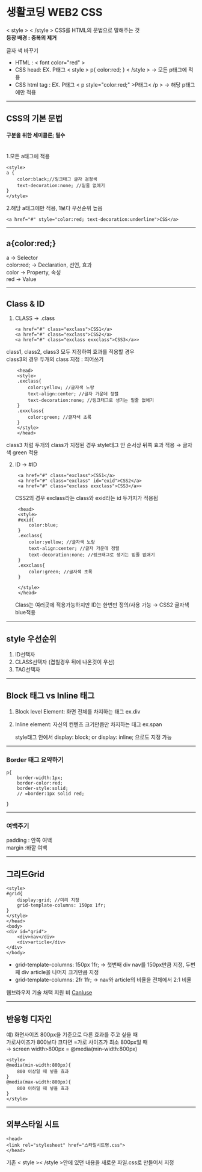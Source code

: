 # 생활코딩 WEB2 CSS

< style > < /style > CSS를 HTML의 문법으로 말해주는 것  
**등장 배경 : 중복의 제거**  

글자 색 바꾸기
- HTML : < font color="red" >
- CSS head: EX. P태그 < style > p{ color:red; } < /style > &rarr; 모든 p태그에 적용
- CSS html tag : EX. P태그 < p style="color:red;" >P태그< /p > &rarr; 해당 p태그에만 적용
---
## CSS의 기본 문법 
#### 구분을 위한 세미콜론; 필수
<br>
1.모든 a태그에 적용

    <style>
    a { 
        color:black;//링크태그 글자 검정색
        text-decoration:none; //밑줄 없애기
    }
    </style>
2.해당 a태그에만 적용, 1보다 우선순위 높음

    <a href="#" style="color:red; text-decoration:underline">CSS</a>

---
## a{color:red;}
a &rarr; Selector  
color:red; &rarr; Declaration, 선언, 효과   
color &rarr; Property, 속성  
red &rarr; Value

---
## Class & ID
1.  CLASS &rarr; .class
  
        <a href="#" class="exclass">CSS1</a>            
        <a href="#" class="exclass">CSS2</a>
        <a href="#" class="exclass exxclass">CSS3</a>>
class1, class2, class3 모두 지정하여 효과를 적용할 경우  
class3의 경우 두개의 class 지정 : 띄어쓰기
        
        <head>
        <style>
        .exclass{
            color:yellow; //글자색 노랑
            text-align:center; //글자 가운데 정렬
            text-decoration:none; //링크태그로 생기는 밑줄 없애기
        }
        .exxclass{
            color:green; //글자색 초록
        }
        </style>
        </head>
class3 처럼 두개의 class가 지정된 경우 style태그 안 순서상 뒤쪽 효과 적용 &rarr; 글자색 green 적용

2. ID &rarr; #ID

        <a href="#" class="exclass">CSS1</a>            
        <a href="#" class="exclass" id="exid">CSS2</a>
        <a href="#" class="exclass exxclass">CSS3</a>>
    CSS2의 경우 exclass라는 class와 exid라는 id 두가지가 적용됨
        
        <head>
        <style>
        #exid{
            color:blue;
        }
        .exclass{
            color:yellow; //글자색 노랑
            text-align:center; //글자 가운데 정렬
            text-decoration:none; //링크태그로 생기는 밑줄 없애기
        }
        .exxclass{
            color:green; //글자색 초록
        }

        </style>
        </head>
    Class는 여러곳에 적용가능하지만 ID는 한번만 정의/사용 가능 &rarr; CSS2 글자색 blue적용
---
## style 우선순위
1. ID선택자
2. CLASS선택자 (겹칠경우 뒤에 나온것이 우선)
3. TAG선택자

---
## Block 태그 vs Inline 태그
1. Block level Element: 화면 전체를 차지하는 태그 ex.div
2. Inline element: 자신의 컨텐츠 크기만큼만 차지하는 태그 ex.span

    style태그 안에서 display: block; or display: inline; 으로도 지정 가능
---
### Border 태그 요약하기

    p{
        border-width:1px;
        border-color:red;
        border-style:solid;
        // =border:1px solid red;

    }
---
### 여백주기
padding : 안쪽 여백  
margin :바깥 여백

--- 
## 그리드Grid
    <style>
    #grid{
        display:grid; //미리 지정
        grid-template-columns: 150px 1fr;
    }
    </style>
    </head>
    <body>
    <div id="grid">
        <div>nav</div>
        <div>article</div>
    </div>
    </body>
* grid-template-columns: 150px 1fr; &rarr; 첫번째 div nav를 150px만큼 지정, 두번째 div article을 나머지 크기만큼 지정
* grid-template-columns: 2fr 1fr; &rarr; nav와 article의 비율을 전체에서 2:1 비율

웹브라우저 기술 채택 지원 비
[CanIuse](https://caniuse.com/)

---
## 반응형 디자인
예) 화면사이즈 800px을 기준으로 다른 효과를 주고 싶을 때  
가로사이즈가 800보다 크다면 =가로 사이즈가 최소 800px일 때  
&rarr; screen width>800px  = @media(min-width:800px)

    <style>
    @media(min-width:800px){
        800 이상일 때 넣을 효과
    } 
    @media(max-width:800px){
        800 이하일 때 넣을 효과
    } 
    </style>
---
## 외부스타일 시트
    <head>
    <link rel="stylesheet" href="스타일시트명.css">
    </head>
기존 < style >< /style >안에 있던 내용을 새로운 파일.css로 만들어서 지정






